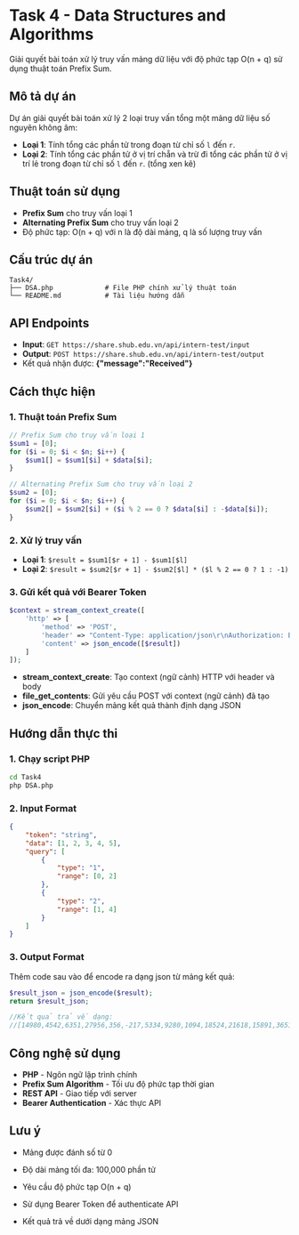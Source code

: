 # Task 4 - Data Structures and Algorithms

Giải quyết bài toán xử lý truy vấn mảng dữ liệu với độ phức tạp O(n + q) sử dụng thuật toán Prefix Sum.

## Mô tả dự án

Dự án giải quyết bài toán xử lý 2 loại truy vấn tổng một mảng dữ liệu số nguyên không âm: 

- **Loại 1**: Tính tổng các phần tử trong đoạn từ chỉ số `l` đến `r`.
- **Loại 2**: Tính tổng các phần tử ở vị trí chẵn và trừ đi tổng các phần tử ở vị trí lẻ trong đoạn từ chỉ số `l` đến `r`. (tổng xen kẽ)

## Thuật toán sử dụng 

- **Prefix Sum** cho truy vấn loại 1
- **Alternating Prefix Sum** cho truy vấn loại 2
- Độ phức tạp: O(n + q) với n là độ dài mảng, q là số lượng truy vấn

## Cấu trúc dự án

```
Task4/
├── DSA.php             # File PHP chính xử lý thuật toán
└── README.md           # Tài liệu hướng dẫn
```

## API Endpoints

- **Input**: `GET https://share.shub.edu.vn/api/intern-test/input`
- **Output**: `POST https://share.shub.edu.vn/api/intern-test/output`
- Kết quả nhận được: **{"message":"Received"}**

## Cách thực hiện

### 1. Thuật toán Prefix Sum

```php
// Prefix Sum cho truy vấn loại 1
$sum1 = [0];
for ($i = 0; $i < $n; $i++) {
    $sum1[] = $sum1[$i] + $data[$i];
}

// Alternating Prefix Sum cho truy vấn loại 2  
$sum2 = [0];
for ($i = 0; $i < $n; $i++) {
    $sum2[] = $sum2[$i] + ($i % 2 == 0 ? $data[$i] : -$data[$i]);
}
```

### 2. Xử lý truy vấn

- **Loại 1**: `$result = $sum1[$r + 1] - $sum1[$l]`
- **Loại 2**: `$result = $sum2[$r + 1] - $sum2[$l] * ($l % 2 == 0 ? 1 : -1)`

### 3. Gửi kết quả với Bearer Token

```php
$context = stream_context_create([
    'http' => [
        'method' => 'POST',
        'header' => "Content-Type: application/json\r\nAuthorization: Bearer $token\r\n",
        'content' => json_encode([$result])
    ]
]);
```

- **stream_context_create**: Tạo context (ngữ cảnh) HTTP với header và body
- **file_get_contents**: Gửi yêu cầu POST với context (ngữ cảnh) đã tạo
- **json_encode**: Chuyển mảng kết quả thành định dạng JSON

## Hướng dẫn thực thi

### 1. Chạy script PHP

```bash
cd Task4
php DSA.php
```

### 2. Input Format

```json
{
    "token": "string",
    "data": [1, 2, 3, 4, 5],
    "query": [
        {
            "type": "1",
            "range": [0, 2]
        },
        {
            "type": "2", 
            "range": [1, 4]
        }
    ]
}
```

### 3. Output Format

Thêm code sau vào để encode ra dạng json từ mảng kết quả:

```php
$result_json = json_encode($result);
return $result_json;

//Kết quả trả về dạng: 
//[14980,4542,6351,27956,356,-217,5334,9280,1094,18524,21618,15891,36517,1220,8051,736,22683,5098,12326,2702,12822,33101,9093,29506,788,52,2369,11735,20346,3822,7820,824,3514,29254,8715,630,20656]
```

## Công nghệ sử dụng

- **PHP** - Ngôn ngữ lập trình chính
- **Prefix Sum Algorithm** - Tối ưu độ phức tạp thời gian
- **REST API** - Giao tiếp với server
- **Bearer Authentication** - Xác thực API

## Lưu ý

- Mảng được đánh số từ 0
- Độ dài mảng tối đa: 100,000 phần tử
- Yêu cầu độ phức tạp O(n + q)
- Sử dụng Bearer Token để authenticate API

- Kết quả trả về dưới dạng mảng JSON
